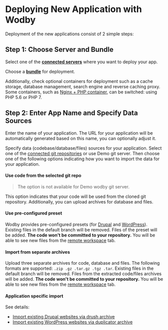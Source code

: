 # Deploying New Application with Wodby

Deployment of the new applications consist of 2 simple steps:

## Step 1: Choose Server and Bundle

Select one of the [**connected servers**](../servers/README.md) where you want to deploy your app. 
 
Choose a [**bundle**](../infrastructure/bundles/README.md) for deployment. 

Additionally, check optional containers for deployment such as a cache storage, database management, search engine and reverse caching proxy. Some containers, such as [Nginx + PHP container](../infrastructure/containers/nginx-php/README.md), can be switched: using PHP 5.6 or PHP 7.
 
## Step 2: Enter App Name and Specify Data Sources

Enter the name of your application. The URL for your application will be automatically generated based on this name, you can optionally adjust it.

Specify data (codebase/database/files) sources for your application. Select one of the [connected git repositories](../git/README.md) or use Demo git server. Then choose one of the following options indicating how you want to import the data for your application. 

#### Use code from the selected git repo

> The option is not available for Demo wodby git server. 

This option indicates that your code will be used from the cloned git repository. Additionally, you can upload archives for database and files.

#### Use pre-configured preset

Wodby provides pre-configured presets (for [Drupal](drupal/preset.md) and [WordPress](wordpress/preset.md)). Existing files in the default branch will be removed. Files of the preset will be added. **The code won't be committed to your repository.** You will be able to see new files from the [remote workspace](remote-workspace/README.md) tab.

#### Import from separate archives

Upload three separate archives for code, database and files. The following formats are supported: `.zip .gz .tar.gz .tgz .tar`. Existing files in the default branch will be removed. Files from the extracted code/files archives will be added. **The code won't be committed to your repository.** You will be able to see new files from the [remote workspace](remote-workspace/README.md) tab. 

#### Application specific import

See details: 
* <a href="drupal/import.html#via-drush-archive">Import existing Drupal websites via drush archive</a> 
* <a href="wordpress/import.html#via-duplicator-archive">Import existing WordPress websites via duplicator archive</a> 
